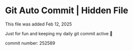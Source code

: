 # Git Auto Commit | Hidden File

This file was added Feb 12, 2025

Just for fun and keeping my daily git commit active 🤪

commit number: 252589
